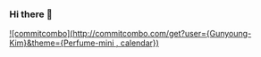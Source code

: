 ### Hi there 👋

[![commitcombo](http://commitcombo.com/get?user={Gunyoung-Kim}&theme={Perfume-mini , calendar})](https://github.com/devxb/CommitCombo)
